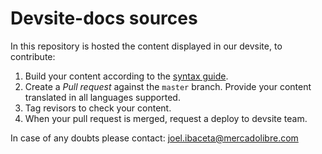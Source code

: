 # Devsite-docs sources

In this repository is hosted the content displayed in our devsite, to contribute:

1. Build your content according to the [syntax guide](https://github.com/mercadopago/devsite-docs/wiki/Syntax-guide).
1. Create a _Pull request_ against the `master` branch. Provide your content translated in all languages supported.
1. Tag revisors to check your content.
1. When your pull request is merged, request a deploy to devsite team.

In case of any doubts please contact:
joel.ibaceta@mercadolibre.com


